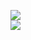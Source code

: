 [![](https://img.shields.io/badge/Made%20With-Github%20Spray-lightgrey.svg?style=for-the-badge&logo=github)](https://github.com/Annihil/github-spray#28164)  
[![](https://i.imgur.com/2DrTn0Z.gif)](https://github.com/Annihil/github-spray)
